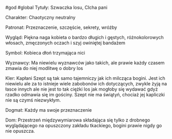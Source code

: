 #god #global
Tytuły: Szwaczka losu, CIcha pani

  

Charakter: Chaotyczny neutralny

Patronat: Przeznaczenie, szczęście, sekrety, wróżby

Wygląd: Piękna naga kobieta o bardzo długich i gęstych, różnokolorowych włosach, zmęczonych oczach i szyj owiniętej bandażem

Symbol: Kobieca dłoń trzymająca nici 

Wyznawcy: Ma niewielu wyznawców jako takich, ale prawie każdy czasem zmawia do niej modlitwę o dobry los

Kler: Kapłani Szept są tak samo tajemniczy jak ich milcząca bogini. Jest ich niewielu ale za to istnieje wiele zabobonów ich dotyczących, zwykle żyją na łasce innych ale nie jest to tak ciężki los jak mogłoby się wydawać gdyż rzadko odmawia się im gościny. Szept nie ma świątyń, chociaż jej kapliczki nie są czymś niezwykłym. 

Dogmat: Każdy ma swoje przeznaczenie

Dom: Przestrzeń międzywymiarowa składająca się tylko z drobnego wyglądającego na opuszczony zakładu tkackiego, bogini prawie nigdy go nie opuszcza.